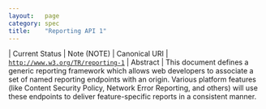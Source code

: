 ```yaml
---
layout:   page
category: spec
title:    "Reporting API 1"
---
```


| Current Status | Note (NOTE)
| Canonical URI | [`http://www.w3.org/TR/reporting-1`](http://www.w3.org/TR/reporting-1)
| Abstract | This document defines a generic reporting framework which allows web developers to associate a set of named reporting endpoints with an origin. Various platform features (like Content Security Policy, Network Error Reporting, and others) will use these endpoints to deliver feature-specific reports in a consistent manner.